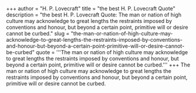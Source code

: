 +++
author = "H. P. Lovecraft"
title = "the best H. P. Lovecraft Quote"
description = "the best H. P. Lovecraft Quote: The man or nation of high culture may acknowledge to great lengths the restraints imposed by conventions and honour, but beyond a certain point, primitive will or desire cannot be curbed."
slug = "the-man-or-nation-of-high-culture-may-acknowledge-to-great-lengths-the-restraints-imposed-by-conventions-and-honour-but-beyond-a-certain-point-primitive-will-or-desire-cannot-be-curbed"
quote = '''The man or nation of high culture may acknowledge to great lengths the restraints imposed by conventions and honour, but beyond a certain point, primitive will or desire cannot be curbed.'''
+++
The man or nation of high culture may acknowledge to great lengths the restraints imposed by conventions and honour, but beyond a certain point, primitive will or desire cannot be curbed.
